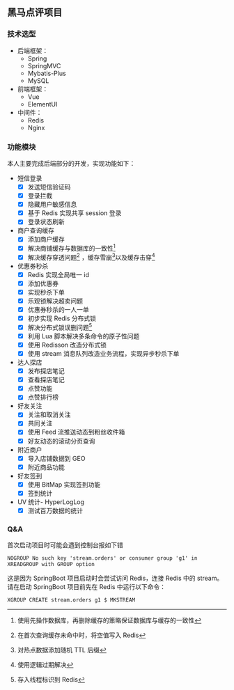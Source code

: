 ## 黑马点评项目

### 技术选型

+ 后端框架：
  + Spring
  + SpringMVC
  + Mybatis-Plus
  + MySQL
+ 前端框架：
  + Vue
  + ElementUI
+ 中间件：
  + Redis
  + Nginx

### 功能模块

本人主要完成后端部分的开发，实现功能如下：

- 短信登录
  - [x] 发送短信验证码
  - [x] 登录拦截
  - [x] 隐藏用户敏感信息
  - [x] 基于 Redis 实现共享 session 登录
  - [x] 登录状态刷新

- 商户查询缓存
  - [x] 添加商户缓存
  - [x] 解决商铺缓存与数据库的一致性[^1] 
  - [x] 解决缓存穿透问题[^2] ，缓存雪崩[^3]以及缓存击穿[^4]

- 优惠券秒杀
  - [x] Redis 实现全局唯一 id
  - [x] 添加优惠券
  - [x] 实现秒杀下单
  - [x] 乐观锁解决超卖问题
  - [x] 优惠券秒杀的一人一单
  - [x] 初步实现 Redis 分布式锁
  - [x] 解决分布式锁误删问题[^5]
  - [x] 利用 Lua 脚本解决多条命令的原子性问题
  - [x] 使用 Redisson 改造分布式锁
  - [x] 使用 stream 消息队列改造业务流程，实现异步秒杀下单

- 达人探店
  - [x] 发布探店笔记
  - [x] 查看探店笔记
  - [x] 点赞功能
  - [x] 点赞排行榜

- 好友关注
  - [x] 关注和取消关注
  - [x] 共同关注
  - [x] 使用 Feed 流推送动态到粉丝收件箱
  - [x] 好友动态的滚动分页查询

- 附近商户
  - [x] 导入店铺数据到 GEO
  - [x] 附近商品功能

- 好友签到
  - [x] 使用 BitMap 实现签到功能
  - [x] 签到统计

- UV 统计- HyperLogLog
  - [x] 测试百万数据的统计

### Q&A

首次启动项目时可能会遇到控制台报如下错

``` 
NOGROUP No such key 'stream.orders' or consumer group 'g1' in XREADGROUP with GROUP option
```

这是因为 SpringBoot 项目启动时会尝试访问 Redis，连接 Redis 中的 stream。请在启动 SpringBoot 项目前先在 Redis 中运行以下命令：

```
XGROUP CREATE stream.orders g1 $ MKSTREAM
```





[^1]: 使用先操作数据库，再删除缓存的策略保证数据库与缓存的一致性
[^2]: 在首次查询缓存未命中时，将空值写入 Redis
[^3]: 对热点数据添加随机 TTL 后缀
[^4]: 使用逻辑过期解决
[^5]: 存入线程标识到 Redis






